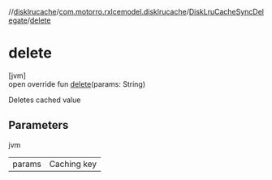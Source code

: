 //[disklrucache](../../../index.md)/[com.motorro.rxlcemodel.disklrucache](../index.md)/[DiskLruCacheSyncDelegate](index.md)/[delete](delete.md)

# delete

[jvm]\
open override fun [delete](delete.md)(params: String)

Deletes cached value

## Parameters

jvm

| | |
|---|---|
| params | Caching key |
